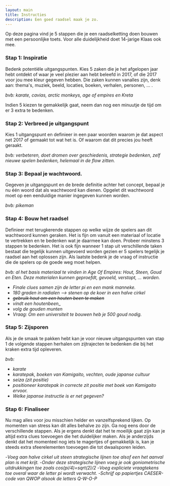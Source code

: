 ```yaml
---
layout: main
title: Instructies
description: Een goed raadsel maak je zo.
---
```


Op deze pagina vind je 5 stappen die je een raadselketting doen bouwen met een persoonlijke toets. 
Voor alle duidelijkheid doet 14-jarige Klaas ook mee.

### Stap 1: Inspiratie
Bedenk potentiële uitgangspunten. Kies 5 zaken die je het afgelopen jaar hebt ontdekt of waar je veel plezier aan hebt beleefd in 2017, of die 2017 voor jou mee kleur gegeven hebben. Die zaken kunnen vanalles zijn, denk aan: thema's, muziek, beeld, locaties, boeken, verhalen, personen, ... . 

_bvb: karate, cavias, arctic monkeys, age of empires en Kreta_

Indien 5 kiezen te gemakkelijk gaat, neem dan nog een minuutje de tijd om er 3 extra te bedenken.

### Stap 2: Verbreed je uitgangspunt
Kies 1 uitgangspunt en definieer in een paar woorden waarom je dat aspect net 2017 of gemaakt tot wat het is. Of waarom dat dit precies jou heeft geraakt.

_bvb: verbeteren, doet dromen over geschiedenis, strategie bedenken, zelf nieuwe spelen bedenken, helemaal in de flow zitten._

### Stap 3: Bepaal je wachtwoord.
Gegeven je uitgangspunt en de brede definitie achter het concept, bepaal je nu één woord dat als wachtwoord kan dienen. Opgelet dit wachtwoord moet op een eenduidige manier ingegeven kunnen worden. 

_bvb: pikeman_

### Stap 4: Bouw het raadsel
Definieer met terugkerende stappen op welke wijze de spelers aan dit wachtwoord kunnen geraken. Het is fijn om vanuit een materiaal of locatie te vertrekken en te bedenken wat je daarmee kan doen. Probeer minstens 3 stappen te bedenken. Het is ook fijn wanneer 1 stap uit verschillende taken bestaat die tegelijk kunnen uitgevoerd worden gezien er 5 spelers tegelijk je raadsel aan het oplossen zijn. Als laatste bedenk je de vraag of instructie die de spelers op de goede weg moet helpen.

_bvb: al het basis materiaal te vinden in Age Of Empires: Hout, Steen, Goud en Eten. Deze materialen kunnen geproefdt, gevoeld, verstopt, ... worden._
- _Finale clues samen zijn de letter pi en een mank manneke._
- _180 graden in radialen --> stenen op de koer in een halve cirkel_
- _~~gebruik hout om een houten been te maken~~_
- _vindt een houtenbeen__
- _volg de gouden munten_
- _Vraag: Om een universiteit te bouwen heb je 500 goud nodig._

### Stap 5: Zijsporen
Als je de smaak te pakken hebt kan je voor nieuwe uitgangspunten van stap 1 de volgende stappen herhalen om zijtrajecten te bedenken die bij het kraken extra tijd opleveren. 

_bvb:_
* _karate_
* _karatepak, boeken van Kamigaito, vechten, oude japanse cultuur_
* _seiza (zit positie)_
* _positioneer karatepak in correcte zit positie met boek van Kamigaito ervoor._
* _Welke japanse instructie is er net gegeven?_

### Stap 6: Finaliseer
Nu mag alles voor jou misschien helder en vanzelfsprekend lijken. Op momenten van stress kan dit alles behalve zo zijn. Ga nog eens door de verschillende stappen. Als je ergens denkt dat het te moeilijk gaat zijn kan je altijd extra clues toevoegen die het duidelijker maken. Als je anderzijds denkt dat het momenteel nog iets te magertjes of gemakkelijk is, kan je steeds extra sfeerelementen toevoegen die tot dwaalsporen leiden.

-_Voeg aan halve cirkel uit steen strategische lijnen toe alsof een het aanval plan is met krijt._
-_Onder deze strategische lijnen voeg je ook goniometrische uitdrukkingen toe zoals cos(pi/4)=sqrt(2)/2_
-_Voeg expliciete vraagtekens toe overal waar de letter pi wordt verwacht._
-_Schrijf op papiertjes CAESER-code van QWOP alsook de letters Q-W-O-P_







